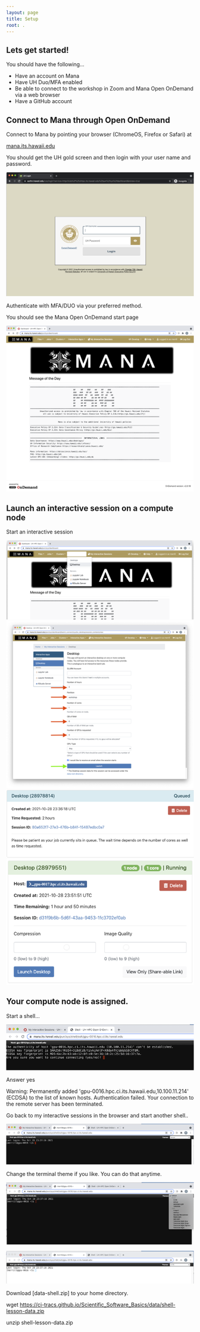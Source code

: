 ```yaml
---
layout: page
title: Setup
root: .
---
```


## Lets get started!
You should have the following...
* Have an account on Mana
* Have UH Duo/MFA enabled
* Be able to connect to the workshop in Zoom and Mana Open OnDemand via a web browser
* Have a GitHub account


## Connect to Mana through Open OnDemand
Connect to Mana by pointing your browser (ChromeOS, Firefox or Safari) at 

[mana.its.hawaii.edu][mana-ood]

You should get the UH gold screen and then login with your user name and password. 
 
![su_fig1](fig/gold_screen_crop.png)

Authenticate with MFA/DUO via your preferred method.

You should see the Mana Open OnDemand start page

![su_fig2](fig/mana_ood.png)

## Launch an interactive session on a compute node
Start an interactive session

![su_fig3](fig/select_desktop.png)
![su_fig4](fig/check_ignition.png)
![su_fig5](fig/waiting_for_a_session.png)
![su_fig6](fig/my_interactive_session.png)

## Your compute node is assigned.
Start a shell...

![su_fig7](fig/are_you_sure.png)

Answer
	yes

Warning: Permanently added 'gpu-0016.hpc.ci.its.hawaii.edu,10.100.11.214' (ECDSA) to the list of known hosts.
Authentication failed.
Your connection to the remote server has been terminated.

Go back to my interactive sessions in the browser and start another shell..

![su_fig8](fig/compute_node_login_prompt.png)

Change the terminal theme if you like.  You can do that anytime.


![su_fig9](fig/terminal_themes_dropdown.png)



![su_fig10](fig/light_compute_node_login_prompt.png)

Download [data-shell.zip] to your home directory.

wget https://ci-tracs.github.io/Scientific_Software_Basics/data/shell-lesson-data.zip

unzip shell-lesson-data.zip

[mana-ood]: https://mana.its.hawaii.edu

